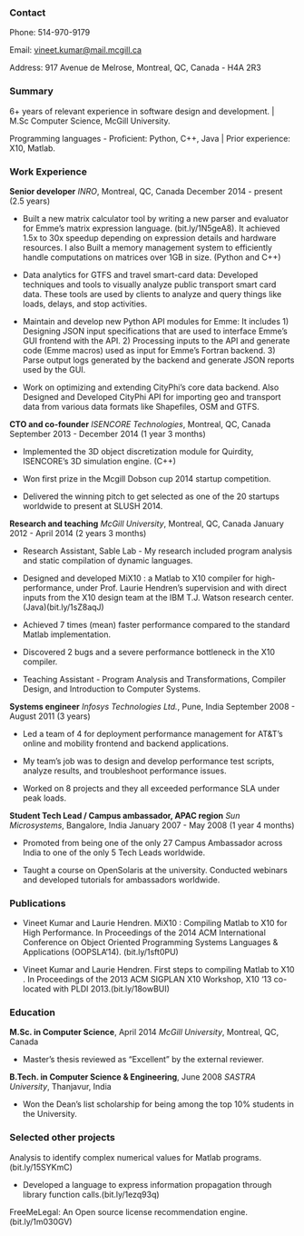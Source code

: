 ### Contact

Phone: 514-970-9179 

Email: vineet.kumar@mail.mcgill.ca 

Address: 917 Avenue de Melrose, Montreal, QC, Canada - H4A 2R3

### Summary

6+ years of relevant experience in software design and development. | M.Sc
Computer Science, McGill University.

Programming languages - Proficient: Python, C++, Java | Prior experience: X10,
Matlab.

### Work Experience

**Senior developer**
*INRO*, Montreal, QC, Canada
December 2014 - present (2.5 years)

- Built a new matrix calculator tool by writing a new parser and evaluator for
  Emme’s matrix expression language. (bit.ly/1N5geA8). It achieved 1.5x to 30x
  speedup depending on expression details and hardware resources. I also Built
  a memory management system to efficiently handle computations on matrices
  over 1GB in size. (Python and C++)

- Data analytics for GTFS and travel smart-card data: Developed techniques and
  tools to visually analyze public transport smart card data. These tools are
  used by clients to analyze and query things like loads, delays, and stop
  activities.

- Maintain and develop new Python API modules for Emme: It includes 1) Designing
  JSON input specifications that are used to interface Emme’s GUI frontend with
  the API. 2) Processing inputs to the API and generate code (Emme macros) used
  as input for Emme’s Fortran backend. 3) Parse output logs generated by the 
  backend and generate JSON reports used by the GUI.

- Work on optimizing and extending CityPhi’s core data backend. Also Designed
  and Developed CityPhi API for importing geo and transport data from various
  data formats like Shapefiles, OSM and GTFS.

**CTO and co-founder**
*ISENCORE Technologies*, Montreal, QC, Canada
September 2013 - December 2014 (1 year 3 months) 

- Implemented the 3D object discretization module for Quirdity, ISENCORE’s 3D
  simulation engine. (C++)

- Won first prize in the Mcgill Dobson cup 2014 startup competition.

- Delivered the winning pitch to get selected as one of the 20 startups
  worldwide to present at SLUSH 2014.

**Research and teaching**
*McGill University*, Montreal, QC, Canada
January 2012 - April 2014 (2 years 3 months)

- Research Assistant, Sable Lab - My research included program analysis and
  static compilation of dynamic languages.

- Designed and developed MiX10 : a Matlab to X10 compiler for high-performance,
  under Prof. Laurie Hendren’s supervision and with direct inputs from the X10
  design team at the IBM T.J. Watson research center. (Java)(bit.ly/1sZ8aqJ)

- Achieved 7 times (mean) faster performance compared to the standard Matlab
  implementation.

- Discovered 2 bugs and a severe performance bottleneck in the X10 compiler.

- Teaching Assistant - Program Analysis and Transformations, Compiler Design,
  and Introduction to Computer Systems.

**Systems engineer**
*Infosys Technologies Ltd.*, Pune, India
September 2008 - August 2011 (3 years)

- Led a team of 4 for deployment performance management for AT&T’s online and
  mobility frontend and backend applications.

- My team’s job was to design and develop performance test scripts, analyze
  results, and troubleshoot performance issues.

- Worked on 8 projects and they all exceeded performance SLA under peak loads.

**Student Tech Lead / Campus ambassador, APAC region**
*Sun Microsystems*, Bangalore, India
January 2007 - May 2008 (1 year 4 months)

- Promoted from being one of the only 27 Campus Ambassador across India to one
  of the only 5 Tech Leads worldwide.

- Taught a course on OpenSolaris at the university. Conducted webinars and
  developed tutorials for ambassadors worldwide.

### Publications

- Vineet Kumar and Laurie Hendren. MiX10 : Compiling Matlab to X10 for High
  Performance. In Proceedings of the 2014 ACM International Conference on
  Object Oriented Programming Systems Languages & Applications (OOPSLA‘14).
  (bit.ly/1sft0PU)

- Vineet Kumar and Laurie Hendren. First steps to compiling Matlab to X10 . In
  Proceedings of the 2013 ACM SIGPLAN X10 Workshop, X10 ‘13 co-located with
  PLDI 2013.(bit.ly/18owBUI)

### Education

**M.Sc. in Computer Science**, April 2014
*McGill University*, Montreal, QC, Canada
- Master’s thesis reviewed as “Excellent” by the external reviewer.

**B.Tech. in Computer Science & Engineering**, June 2008
*SASTRA University*, Thanjavur, India
- Won the Dean’s list scholarship for being among the top 10% students in the
  University.

### Selected other projects

Analysis to identify complex numerical values for Matlab
programs.(bit.ly/15SYKmC)
- Developed a language to express information propagation through library
  function calls.(bit.ly/1ezq93q)

FreeMeLegal: An Open source license recommendation engine.(bit.ly/1m030GV)
